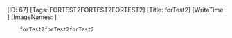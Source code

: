 [ID: 67]
		[Tags: FORTEST2FORTEST2FORTEST2]
		[Title: forTest2]
		[WriteTime: ]
		[ImageNames: ]
		
		forTest2forTest2forTest2